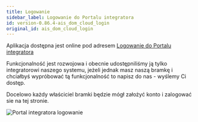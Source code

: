 ```yaml
---
title: Logowanie
sidebar_label: Logowanie do Portalu integratora
id: version-0.86.4-ais_dom_cloud_login
original_id: ais_dom_cloud_login
---
```


Aplikacja dostępna jest online pod adresem [Logowanie do Portalu integratora](https://powiedz.co/ords/f?p=100)

Funkcjonalność jest rozwojowa i obecnie udostępniliśmy ją tylko integratorowi naszego systemu, jeżeli jednak masz naszą bramkę i chciałbyś wypróbować tą funkcjonalność to napisz do nas - wyślemy Ci dostęp.

Docelowo każdy właściciel bramki będzie mógł założyć konto i zalogować sie na tej stronie. 




![Portal integratora logowanie](/AIS-docs/img/en/frontend/dom_cloud_login.png)

